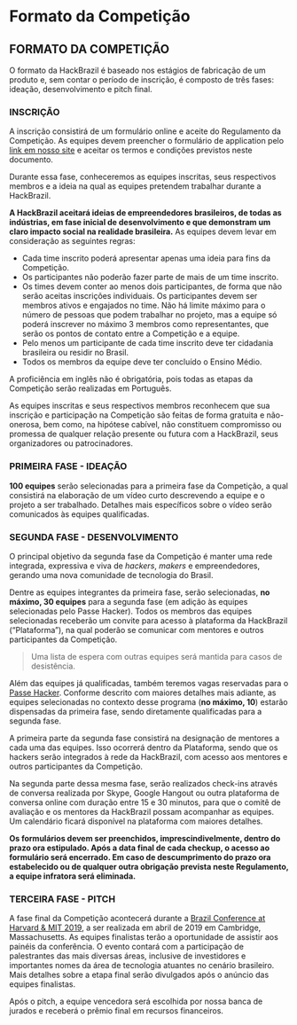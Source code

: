 # Formato da Competição

## FORMATO DA COMPETIÇÃO

O formato da HackBrazil é baseado nos estágios de fabricação de um produto e, sem contar o período de inscrição, é composto de três fases: ideação, desenvolvimento e pitch final.

### INSCRIÇÃO

A inscrição consistirá de um formulário online e aceite do Regulamento da Competição. As equipes devem preencher o formulário de application pelo [link em nosso site](https://www.hackbrazil.com/inscricao) e aceitar os termos e condições previstos neste documento.

Durante essa fase, conheceremos as equipes inscritas, seus respectivos membros e a ideia na qual as equipes pretendem trabalhar durante a HackBrazil.

**A HackBrazil aceitará ideias de empreendedores brasileiros, de todas as indústrias, em fase inicial de desenvolvimento e que demonstram um claro impacto social na realidade brasileira.** As equipes devem levar em consideração as seguintes regras:

* Cada time inscrito poderá apresentar apenas uma ideia para fins da Competição.
* Os participantes não poderão fazer parte de mais de um time inscrito.
* Os times devem conter ao menos dois participantes, de forma que não serão aceitas inscrições individuais. Os participantes devem ser membros ativos e engajados no time. Não há limite máximo para o número de pessoas que podem trabalhar no projeto, mas a equipe só poderá inscrever no máximo 3 membros como representantes, que serão os pontos de contato entre a Competição e a equipe.
* Pelo menos um participante de cada time inscrito deve ter cidadania brasileira ou residir no Brasil.
* Todos os membros da equipe deve ter concluído o Ensino Médio.

A proficiência em inglês não é obrigatória, pois todas as etapas da Competição serão realizadas em Português.

As equipes inscritas e seus respectivos membros reconhecem que sua inscrição e participação na Competição são feitas de forma gratuita e não-onerosa, bem como, na hipótese cabível, não constituem compromisso ou promessa de qualquer relação presente ou futura com a HackBrazil, seus organizadores ou patrocinadores.

### PRIMEIRA FASE - IDEAÇÃO

**100 equipes** serão selecionadas para a primeira fase da Competição, a qual consistirá na elaboração de um vídeo curto descrevendo a equipe e o projeto a ser trabalhado. Detalhes mais específicos sobre o vídeo serão comunicados às equipes qualificadas.

### SEGUNDA FASE - DESENVOLVIMENTO

O principal objetivo da segunda fase da Competição é manter uma rede integrada, expressiva e viva de _hackers_, _makers_ e empreendedores, gerando uma nova comunidade de tecnologia do Brasil.

Dentre as equipes integrantes da primeira fase, serão selecionadas, **no máximo, 30 equipes** para a segunda fase \(em adição às equipes selecionadas pelo Passe Hacker\). Todos os membros das equipes selecionadas receberão um convite para acesso à plataforma da HackBrazil \(“Plataforma”\), na qual poderão se comunicar com mentores e outros participantes da Competição.

> Uma lista de espera com outras equipes será mantida para casos de desistência.

Além das equipes já qualificadas, também teremos vagas reservadas para o [Passe Hacker](https://hackbrazil.gitbooks.io/regulamento/passe-hacker.html). Conforme descrito com maiores detalhes mais adiante, as equipes selecionadas no contexto desse programa \(**no máximo, 10**\) estarão dispensadas da primeira fase, sendo diretamente qualificadas para a segunda fase.

A primeira parte da segunda fase consistirá na designação de mentores a cada uma das equipes. Isso ocorrerá dentro da Plataforma, sendo que os hackers serão integrados à rede da HackBrazil, com acesso aos mentores e outros participantes da Competição.

Na segunda parte dessa mesma fase, serão realizados check-ins através de conversa realizada por Skype, Google Hangout ou outra plataforma de conversa online com duração entre 15 e 30 minutos, para que o comitê de avaliação e os mentores da HackBrazil possam acompanhar as equipes. Um calendário ficará disponível na plataforma com maiores detalhes.

**Os formulários devem ser preenchidos, imprescindivelmente, dentro do prazo ora estipulado. Após a data final de cada checkup, o acesso ao formulário será encerrado. Em caso de descumprimento do prazo ora estabelecido ou de qualquer outra obrigação prevista neste Regulamento, a equipe infratora será eliminada.**

### TERCEIRA FASE - PITCH

A fase final da Competição acontecerá durante a [Brazil Conference at Harvard & MIT 2019](http://www.brazilconference.org/), a ser realizada em abril de 2019 em Cambridge, Massachusetts. As equipes finalistas terão a oportunidade de assistir aos painéis da conferência. O evento contará com a participação de palestrantes das mais diversas áreas, inclusive de investidores e importantes nomes da área de tecnologia atuantes no cenário brasileiro. Mais detalhes sobre a etapa final serão divulgados após o anúncio das equipes finalistas.

Após o pitch, a equipe vencedora será escolhida por nossa banca de jurados e receberá o prêmio final em recursos financeiros.

